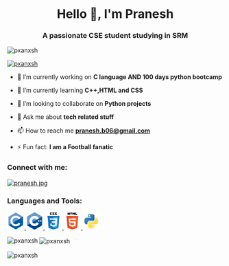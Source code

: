 <h1 align="center">Hello 👋, I'm Pranesh</h1>
<h3 align="center">A passionate CSE student studying in SRM</h3>
<p align="left"> <img src="https://komarev.com/ghpvc/?username=pxanxsh&label=Profile%20views&color=0e75b6&style=flat" alt="pxanxsh" /> </p>

<p align="left"> <a href="https://github.com/ryo-ma/github-profile-trophy"><img src="https://github-profile-trophy.vercel.app/?username=pxanxsh" alt="pxanxsh" /></a> </p>

- 🔭 I’m currently working on **C language AND 100 days python bootcamp**

- 🌱 I’m currently learning **C++,HTML and CSS**

- 👯 I’m looking to collaborate on **Python projects**

- 💬 Ask me about **tech related stuff**

- 📫 How to reach me **pranesh.b06@gmail.com**

- ⚡ Fun fact: **I am a Football fanatic**

<h3 align="left">Connect with me:</h3>
<p align="left">
<a href="https://instagram.com/pranesh.jpg" target="blank"><img align="center" src="https://raw.githubusercontent.com/rahuldkjain/github-profile-readme-generator/master/src/images/icons/Social/instagram.svg" alt="pranesh.jpg" height="30" width="40" /></a>
</p>

<h3 align="left">Languages and Tools:</h3>
<p align="left"> <a href="https://www.cprogramming.com/" target="_blank" rel="noreferrer"> <img src="https://raw.githubusercontent.com/devicons/devicon/master/icons/c/c-original.svg" alt="c" width="40" height="40"/> </a> <a href="https://www.w3schools.com/cpp/" target="_blank" rel="noreferrer"> <img src="https://raw.githubusercontent.com/devicons/devicon/master/icons/cplusplus/cplusplus-original.svg" alt="cplusplus" width="40" height="40"/> </a> <a href="https://www.w3schools.com/css/" target="_blank" rel="noreferrer"> <img src="https://raw.githubusercontent.com/devicons/devicon/master/icons/css3/css3-original-wordmark.svg" alt="css3" width="40" height="40"/> </a> <a href="https://www.w3.org/html/" target="_blank" rel="noreferrer"> <img src="https://raw.githubusercontent.com/devicons/devicon/master/icons/html5/html5-original-wordmark.svg" alt="html5" width="40" height="40"/> </a> <a href="https://www.python.org" target="_blank" rel="noreferrer"> <img src="https://raw.githubusercontent.com/devicons/devicon/master/icons/python/python-original.svg" alt="python" width="40" height="40"/> </a> </p>

<p><img align="left" src="https://github-readme-stats.vercel.app/api/top-langs?username=pxanxsh&show_icons=true&locale=en&layout=compact" alt="pxanxsh" /></p>

<p>&nbsp;<img align="center" src="https://github-readme-stats.vercel.app/api?username=pxanxsh&show_icons=true&locale=en" alt="pxanxsh" /></p>

<p><img align="center" src="https://github-readme-streak-stats.herokuapp.com/?user=pxanxsh&" alt="pxanxsh" /></p>
